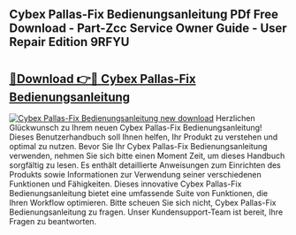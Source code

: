 ## Cybex Pallas-Fix Bedienungsanleitung PDf Free Download - Part-Zcc Service Owner Guide - User Repair Edition 9RFYU

# <h2><a href="http://df3ktqu.blite.top/?on=Cybex+Pallas-Fix+Bedienungsanleitung">🔗Download 👉🔴 Cybex Pallas-Fix Bedienungsanleitung</a></h2>

[![Cybex Pallas-Fix Bedienungsanleitung new download](https://i.imgur.com/lujVjoI.png)](http://df3ktqu.blite.top/?on=Cybex+Pallas-Fix+Bedienungsanleitung)
Herzlichen Glückwunsch zu Ihrem neuen Cybex Pallas-Fix Bedienungsanleitung! Dieses Benutzerhandbuch soll Ihnen helfen, Ihr Produkt zu verstehen und optimal zu nutzen. Bevor Sie Ihr Cybex Pallas-Fix Bedienungsanleitung verwenden, nehmen Sie sich bitte einen Moment Zeit, um dieses Handbuch sorgfältig zu lesen. Es enthält detaillierte Anweisungen zum Einrichten des Produkts sowie Informationen zur Verwendung seiner verschiedenen Funktionen und Fähigkeiten. Dieses innovative Cybex Pallas-Fix Bedienungsanleitung bietet eine umfassende Suite von Funktionen, die Ihren Workflow optimieren. Bitte scheuen Sie sich nicht, Cybex Pallas-Fix Bedienungsanleitung zu fragen. Unser Kundensupport-Team ist bereit, Ihre Fragen zu beantworten.
